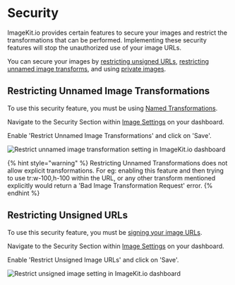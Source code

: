 # Security

ImageKit.io provides certain features to secure your images and restrict the transformations that can be performed. Implementing these security features will stop the unauthorized use of your image URLs.

You can secure your images by [restricting unsigned URLs](./#restricting-unsigned-urls), [restricting unnamed image transforms](./#restricting-unnamed-image-transformations), and using [private images](private-images.md).

## Restricting Unnamed Image Transformations

To use this security feature, you must be using [Named Transformations](../named-transformations.md).

Navigate to the Security Section within [Image Settings](https://imagekit.io/dashboard?redirectTo=settings#settings) on your dashboard.

Enable 'Restrict Unnamed Image Transformations' and click on 'Save'.

![Restrict unnamed image transformation setting in ImageKit.io dashboard](../../.gitbook/assets/restrict-unnamed-transformation.png)

{% hint style="warning" %}
Restricting Unnamed Transformations does not allow explicit transformations. For eg: enabling this feature and then trying to use tr:w-100,h-100 within the URL, or any other transform mentioned explicitly would return a 'Bad Image Transformation Request' error.
{% endhint %}

## Restricting Unsigned URLs

To use this security feature, you must be [signing your image URLs](signed-urls.md#generating-signed-urls-on-your-own).

Navigate to the Security Section within [Image Settings](https://imagekit.io/dashboard?redirectTo=settings#settings) on your dashboard.

Enable 'Restrict Unsigned Image URLs' and click on 'Save'.

![Restrict unsigned image setting in ImageKit.io dashboard](../../.gitbook/assets/restric-unsigned-image.png)
